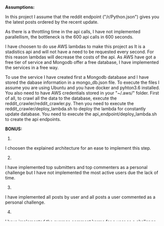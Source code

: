 
**Assumptions:**

In this project I assume that the reddit endpoint ("/r/Python.json") gives you the latest posts ordered by the recent update.

As there is a throttling time in the api calls, I have not implemented parallellism, the bottleneck is the 600 api calls in 600 seconds.

I have choosen to do use AWS lambdas to make this project as It is a stadistics api and will not have a need to be requested every second. For this reason lambdas will decrease the costs of the api. As AWS have got a free tier of service and Mongodb offer a free database, I have implemented the services in a free way.

To use the service I have created first a Mongodb database and I have stored the dabase information in a mongo_db.json file. To execute the files I assume you are using Ubuntu and you have docker and pyhton3.6 installed. You also need to have AWS credentials stored in your "~/.aws/" folder. First of all, to crawl all the data to the database, execute the reddit_crawler/reddit_crawler.py.
Then you need to execute the reddit_crawler/deploy_lambda.sh to deploy the lambda for constantly update database. You need to execute the api_endpoint/deploy_lambda.sh to create the api endpoints.


**BONUS:**

1.
I choosen the explained architecture for an ease to implement this step.

2.
I have implemented top submitters and top commenters as a personal challenge but I have not implemented the most active users due the lack of time.

3.
I have implemented all posts by user and all posts a user commented as a personal challenge.

4.
I have implemented the average comment karma for a user as a challenge but I have not implemented the top 10 most valued users due the lack of time.

5.
I have implemented a script for deploying the api endpoint buy I have not implemented the tests in the continuous integration due the lack of time.


**ENDPOINTS:**
    The api calls will be available a week or until a response

  GET - https://jg6l4dw34i.execute-api.eu-central-1.amazonaws.com/dev/top10punctuation

    queryparam: rank["all", "discussion" or "external"]
  GET - https://jg6l4dw34i.execute-api.eu-central-1.amazonaws.com/dev/top10comments

    queryparam: rank["all", "discussion" or "external"]
  GET - https://jg6l4dw34i.execute-api.eu-central-1.amazonaws.com/dev/top10submitters

  GET - https://jg6l4dw34i.execute-api.eu-central-1.amazonaws.com/dev/top10commenters

  GET - https://jg6l4dw34i.execute-api.eu-central-1.amazonaws.com/dev/allPostsByUser

    queryparam: author
  GET - https://jg6l4dw34i.execute-api.eu-central-1.amazonaws.com/dev/allPostsByUserComments

    queryparam: author
  GET - https://jg6l4dw34i.execute-api.eu-central-1.amazonaws.com/dev/averageCommentKarma

    queryparam: author
